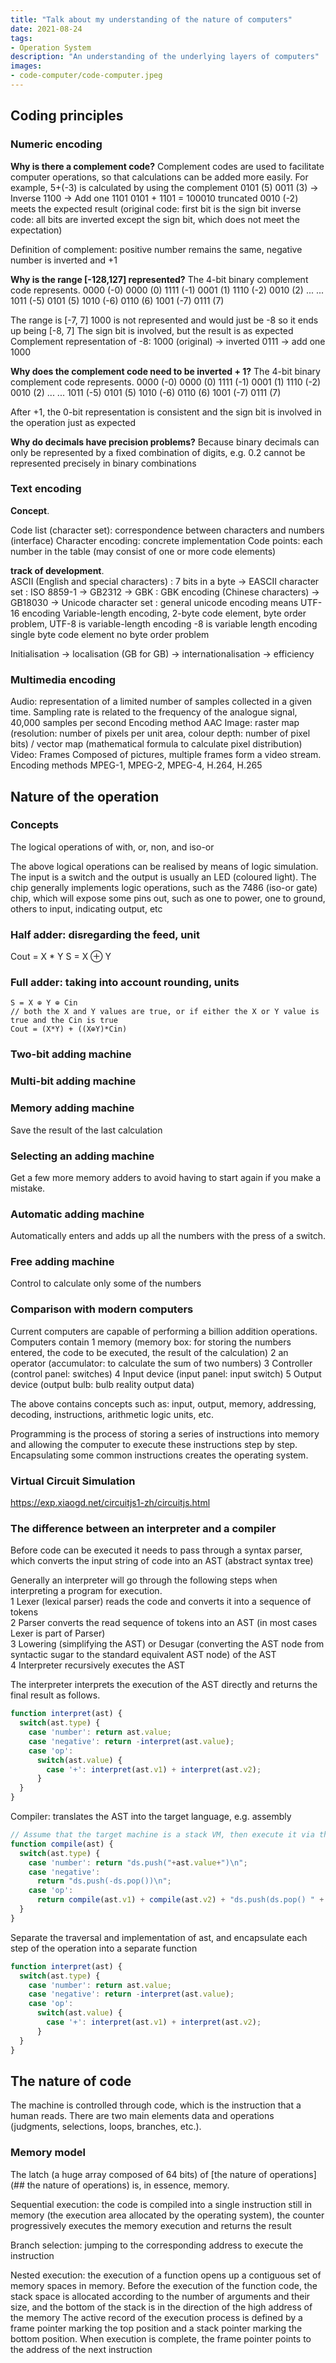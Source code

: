 ```yaml
---
title: "Talk about my understanding of the nature of computers"
date: 2021-08-24
tags:
- Operation System
description: "An understanding of the underlying layers of computers"
images:
- code-computer/code-computer.jpeg
---
```


## Coding principles

### Numeric encoding

**Why is there a complement code?**
Complement codes are used to facilitate computer operations, so that calculations can be added more easily. For example, 5+(-3) is calculated by using the complement
0101 (5)
0011 (3) -> Inverse 1100 -> Add one 1101 
0101 + 1101 = 100010 truncated 0010 (-2) meets the expected result (original code: first bit is the sign bit inverse code: all bits are inverted except the sign bit, which does not meet the expectation)

Definition of complement: positive number remains the same, negative number is inverted and +1 

**Why is the range [-128,127] represented?**
The 4-bit binary complement code represents. 
0000 (-0) 0000 (0) 
1111 (-1) 0001 (1) 
1110 (-2) 0010 (2) 
...       ...
1011 (-5) 0101 (5) 
1010 (-6) 0110 (6) 
1001 (-7) 0111 (7)

The range is [-7, 7] 1000 is not represented and would just be -8 so it ends up being [-8, 7] The sign bit is involved, but the result is as expected
Complement representation of -8: 1000 (original) -> inverted 0111 -> add one 1000

**Why does the complement code need to be inverted + 1?**
The 4-bit binary complement code represents. 
0000 (-0) 0000 (0) 
1111 (-1) 0001 (1) 
1110 (-2) 0010 (2) 
...       ...
1011 (-5) 0101 (5) 
1010 (-6) 0110 (6) 
1001 (-7) 0111 (7)

After +1, the 0-bit representation is consistent and the sign bit is involved in the operation just as expected

**Why do decimals have precision problems?**
Because binary decimals can only be represented by a fixed combination of digits, e.g. 0.2 cannot be represented precisely in binary combinations

### Text encoding

**Concept**.  

Code list (character set): correspondence between characters and numbers (interface)
Character encoding: concrete implementation
Code points: each number in the table (may consist of one or more code elements)

**track of development**.  
ASCII (English and special characters) : 7 bits in a byte -> EASCII character set : ISO 8859-1 -> GB2312 -> GBK : GBK encoding (Chinese characters) -> GB18030 -> Unicode character set : general unicode encoding means UTF-16 encoding Variable-length encoding, 2-byte code element, byte order problem, UTF-8 is variable-length encoding -8 is variable length encoding single byte code element no byte order problem

Initialisation -> localisation (GB for GB) -> internationalisation -> efficiency

### Multimedia encoding

Audio: representation of a limited number of samples collected in a given time. Sampling rate is related to the frequency of the analogue signal, 40,000 samples per second Encoding method AAC
Image: raster map (resolution: number of pixels per unit area, colour depth: number of pixel bits) / vector map (mathematical formula to calculate pixel distribution)
Video: Frames Composed of pictures, multiple frames form a video stream. Encoding methods MPEG-1, MPEG-2, MPEG-4, H.264, H.265

## Nature of the operation

### Concepts

The logical operations of with, or, non, and iso-or

The above logical operations can be realised by means of logic simulation. The input is a switch and the output is usually an LED (coloured light). The chip generally implements logic operations, such as the 7486 (iso-or gate) chip, which will expose some pins out, such as one to power, one to ground, others to input, indicating output, etc

### Half adder: disregarding the feed, unit

Cout = X * Y
S = X ⊕ Y

### Full adder: taking into account rounding, units

``` 
S = X ⊕ Y ⊕ Cin
// both the X and Y values are true, or if either the X or Y value is true and the Cin is true
Cout = (X*Y) + ((X⊕Y)*Cin)
```

### Two-bit adding machine

### Multi-bit adding machine
### Memory adding machine

Save the result of the last calculation

### Selecting an adding machine

Get a few more memory adders to avoid having to start again if you make a mistake.

### Automatic adding machine

Automatically enters and adds up all the numbers with the press of a switch. 

### Free adding machine

Control to calculate only some of the numbers

### Comparison with modern computers

Current computers are capable of performing a billion addition operations. Computers contain
1 memory (memory box: for storing the numbers entered, the code to be executed, the result of the calculation)
2 an operator (accumulator: to calculate the sum of two numbers)
3 Controller (control panel: switches)
4 Input device (input panel: input switch)
5 Output device (output bulb: bulb reality output data)

The above contains concepts such as: input, output, memory, addressing, decoding, instructions, arithmetic logic units, etc.

Programming is the process of storing a series of instructions into memory and allowing the computer to execute these instructions step by step. Encapsulating some common instructions creates the operating system.

### Virtual Circuit Simulation

https://exp.xiaogd.net/circuitjs1-zh/circuitjs.html

### The difference between an interpreter and a compiler

Before code can be executed it needs to pass through a syntax parser, which converts the input string of code into an AST (abstract syntax tree)

Generally an interpreter will go through the following steps when interpreting a program for execution.  
1 Lexer (lexical parser) reads the code and converts it into a sequence of tokens  
2 Parser converts the read sequence of tokens into an AST (in most cases Lexer is part of Parser)  
3 Lowering (simplifying the AST) or Desugar (converting the AST node from syntactic sugar to the standard equivalent AST node) of the AST  
4 Interpreter recursively executes the AST  

The interpreter interprets the execution of the AST directly and returns the final result as follows.

``` js
function interpret(ast) {
  switch(ast.type) {
    case 'number': return ast.value;
    case 'negative': return -interpret(ast.value);
    case 'op': 
      switch(ast.value) {
        case '+': interpret(ast.v1) + interpret(ast.v2);
      }
  }
}
```

Compiler: translates the AST into the target language, e.g. assembly

``` js
// Assume that the target machine is a stack VM, then execute it via the exec function
function compile(ast) {
  switch(ast.type) {
    case 'number': return "ds.push("+ast.value+")\n";
    case 'negative':
      return "ds.push(-ds.pop())\n";
    case 'op':
      return compile(ast.v1) + compile(ast.v2) + "ds.push(ds.pop() " + ast.value + " ds.pop())\n";
  }
}

```

Separate the traversal and implementation of ast, and encapsulate each step of the operation into a separate function

``` js
function interpret(ast) {
  switch(ast.type) {
    case 'number': return ast.value;
    case 'negative': return -interpret(ast.value);
    case 'op': 
      switch(ast.value) {
        case '+': interpret(ast.v1) + interpret(ast.v2);
      }
  }
}
```

## The nature of code

The machine is controlled through code, which is the instruction that a human reads. There are two main elements data and operations (judgments, selections, loops, branches, etc.).

### Memory model

The latch (a huge array composed of 64 bits) of [the nature of operations](## the nature of operations) is, in essence, memory.

Sequential execution: the code is compiled into a single instruction still in memory (the execution area allocated by the operating system), the counter progressively executes the memory execution and returns the result

Branch selection: jumping to the corresponding address to execute the instruction

Nested execution: the execution of a function opens up a contiguous set of memory spaces in memory. Before the execution of the function code, the stack space is allocated according to the number of arguments and their size, and the bottom of the stack is in the direction of the high address of the memory
The active record of the execution process is defined by a frame pointer marking the top position and a stack pointer marking the bottom position. When execution is complete, the frame pointer points to the address of the next instruction
